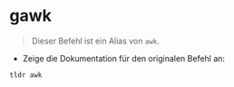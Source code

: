 # gawk

> Dieser Befehl ist ein Alias von `awk`.

- Zeige die Dokumentation für den originalen Befehl an:

`tldr awk`

